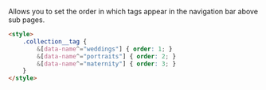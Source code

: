 Allows you to set the order in which tags appear in the navigation bar above sub pages.

```html
<style>
	.collection__tag {
		&[data-name^="weddings"] { order: 1; }
		&[data-name^="portraits"] { order: 2; }
		&[data-name^="maternity"] { order: 3; }
	}
</style>
```

